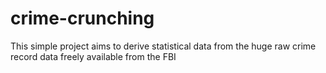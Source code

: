 # crime-crunching
This simple project aims to derive statistical data from the huge raw crime record data freely available from the FBI
